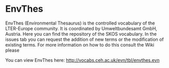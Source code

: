 # EnvThes
EnvThes (Environmental Thesaurus) is the controlled vocabulary of the LTER-Europe community. It is coordinated by Umweltbundesamt GmbH, Austria. Here you can find the repository of the SKOS vocabulary. In the issues tab you can request the addition of new terms or the modification of existing terms. For more information on how to do this consult the Wiki please

You can view EnvThes here: http://vocabs.ceh.ac.uk/evn/tbl/envthes.evn
